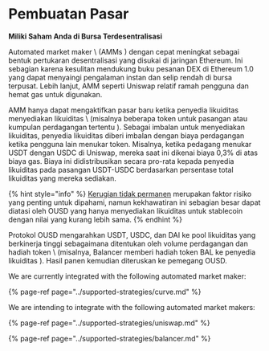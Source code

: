 # Pembuatan Pasar

**Miliki Saham Anda di Bursa Terdesentralisasi**

Automated market maker \ (AMMs \) dengan cepat meningkat sebagai bentuk pertukaran desentralisasi yang disukai di jaringan Ethereum. Ini sebagian karena kesulitan mendukung buku pesanan DEX di Ethereum 1.0 yang dapat menyaingi pengalaman instan dan selip rendah di bursa terpusat. Lebih lanjut, AMM seperti Uniswap relatif ramah pengguna dan hemat gas untuk digunakan.

AMM hanya dapat mengaktifkan pasar baru ketika penyedia likuiditas menyediakan likuiditas \ (misalnya beberapa token untuk pasangan atau kumpulan perdagangan tertentu \). Sebagai imbalan untuk menyediakan likuiditas, penyedia likuiditas diberi imbalan dengan biaya perdagangan ketika pengguna lain menukar token. Misalnya, ketika pedagang menukar USDT dengan USDC di Uniswap, mereka saat ini dikenai biaya 0,3% di atas biaya gas. Biaya ini didistribusikan secara pro-rata kepada penyedia likuiditas pada pasangan USDT-USDC berdasarkan persentase total likuiditas yang mereka sediakan.

{% hint style="info" %}
[Kerugian tidak permanen](https://medium.com/@pintail/uniswap-a-good-deal-for-liquidity-providers-104c0b6816f2) merupakan faktor risiko yang penting untuk dipahami, namun kekhawatiran ini sebagian besar dapat diatasi oleh OUSD yang hanya menyediakan likuiditas untuk stablecoin dengan nilai yang kurang lebih sama.
{% endhint %}

Protokol OUSD mengarahkan USDT, USDC, dan DAI ke pool likuiditas yang berkinerja tinggi sebagaimana ditentukan oleh volume perdagangan dan hadiah token \ (misalnya, Balancer memberi hadiah token BAL ke penyedia likuiditas \). Hasil panen kemudian diteruskan ke pemegang OUSD.

We are currently integrated with the following automated market maker:

{% page-ref page="../supported-strategies/curve.md" %}

We are intending to integrate with the following automated market makers:

{% page-ref page="../supported-strategies/uniswap.md" %}

{% page-ref page="../supported-strategies/balancer.md" %}





